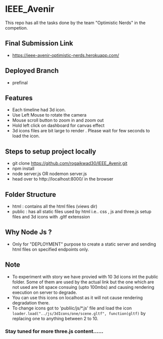 # IEEE_Avenir
This repo has all the tasks done by the team "Optimistic Nerds" in the competion.

## Final Submission Link
- https://ieee-avenir-optimistic-nerds.herokuapp.com/

## Deployed Branch
- prefinal

## Features 
- Each timeline had 3d icon. 
- Use Left Mouse to rotate the camera
- Mouse scroll button to zoom in and zoom out
- Hold left click on dashboard for canvas effect
- 3d icons files are bit large to render . Please wait for few seconds to load the icon.

## Steps to setup project locally
- git clone https://github.com/rogaikwad30/IEEE_Avenir.git
- npm install
- node server.js   OR   nodemon server.js 
- head over to  http://localhost:8000/  in the browser

## Folder Structure 
- html : contains all the html files (views dir)
- public : has all static files used by html i.e.. css , js and three.js setup files and 3d icons with .gltf extenssion

## Why Node Js ?
- Only for "DEPLOYMENT" purpose to create a static server and sending html files on specified endpoints only.

## Note
- To experiment with story we have provied with 10 3d icons int the public folder. Some of them are used by the actual link but the one which are not used are bit space consuing (upto 100mbs) and causing rendering execution on server to degrade.
- You can use this icons on localhost as it will not cause rendering degradation there.
- To change icons got to 'publiic/js/*.js' file and load the icon `loader.load("../js/3dIcons/one/scene.gltf", function(gltf)` by replacing one to anything between 2 to 10. 

### Stay tuned for more three.js content......
